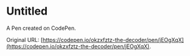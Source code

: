 # Untitled

A Pen created on CodePen.

Original URL: [https://codepen.io/okzxfztz-the-decoder/pen/jEOgXqX](https://codepen.io/okzxfztz-the-decoder/pen/jEOgXqX).

